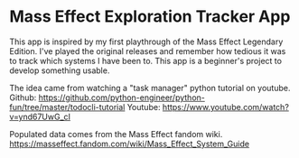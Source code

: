 # Mass Effect Exploration Tracker App

This app is inspired by my first playthrough of the Mass Effect Legendary Edition. I've played the original releases and remember how tedious it was to track which systems I have been to. This app is a beginner's project to develop something usable.

The idea came from watching a "task manager" python tutorial on youtube.
Github: https://github.com/python-engineer/python-fun/tree/master/todocli-tutorial
Youtube: https://www.youtube.com/watch?v=ynd67UwG_cI

Populated data comes from the Mass Effect fandom wiki.
https://masseffect.fandom.com/wiki/Mass_Effect_System_Guide